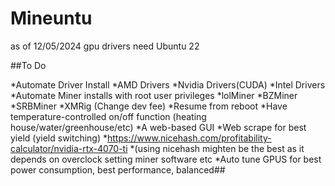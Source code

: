 # Mineuntu

as of 12/05/2024 gpu drivers need Ubuntu 22 

##To Do

*Automate Driver Install
*AMD Drivers
*Nvidia Drivers(CUDA)
*Intel Drivers
*Automate Miner installs with root user privileges
*lolMiner
*BZMiner
*SRBMiner 
*XMRig (Change dev fee)
*Resume from reboot
*Have temperature-controlled on/off function (heating house/water/greenhouse/etc)
*A web-based GUI
*Web scrape for best yield (yield switching)
*https://www.nicehash.com/profitability-calculator/nvidia-rtx-4070-ti
*(using nicehash mighten be the best as it depends on overclock setting miner software etc
*Auto tune GPUS for best power consumption, best performance, balanced##
